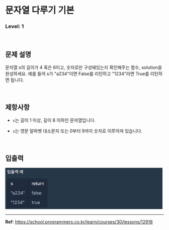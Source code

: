 # 문자열 다루기 기본

### Level: 1

<br>

## 문제 설명

문자열 s의 길이가 4 혹은 6이고, 숫자로만 구성돼있는지 확인해주는 함수, solution을 완성하세요. 예를 들어 s가 "a234"이면 False를 리턴하고 "1234"라면 True를 리턴하면 됩니다.

<br>

## 제항사항

- `s`는 길이 1 이상, 길이 8 이하인 문자열입니다.

- `s`는 영문 알파벳 대소문자 또는 0부터 9까지 숫자로 이루어져 있습니다.

<br>

## 입출력

<img src="./exam_1.png" style="width: 500px" alt="exam_1">

---

**Ref**: https://school.programmers.co.kr/learn/courses/30/lessons/12918